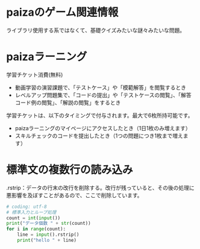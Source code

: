 # paizaのゲーム関連情報  
ライブラリ使用する系ではなくて、基礎クイズみたいな謎々みたいな問題。

# paizaラーニング  
学習チケット消費(無料)
- 動画学習の演習課題で、「テストケース」や「模範解答」を閲覧するとき
- レベルアップ問題集で、「コードの提出」や「テストケースの閲覧」、「解答コード例の閲覧」、「解説の閲覧」をするとき

学習チケットは、以下のタイミングで付与されます。最大で6枚所持可能です。
- paizaラーニングのマイページにアクセスしたとき（1日1枚のみ増えます）
- スキルチェックのコードを提出したとき（1つの問題につき1枚まで増えます）

# 標準文の複数行の読み込み  
.rstrip：データの行末の改行を削除する。改行が残っていると、その後の処理に悪影響を及ぼすことがあるので、ここで削除しています。
```Python
# coding: utf-8
# 標準入力とループ処理
count = int(input())
print("データ個数 " + str(count))
for i in range(count):
    line = input().rstrip()
    print("hello " + line)
```
